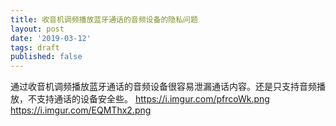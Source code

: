 ```yaml
---
title: 收音机调频播放蓝牙通话的音频设备的隐私问题
layout: post
date: '2019-03-12'
tags: draft
published: false
---
```


通过收音机调频播放蓝牙通话的音频设备很容易泄漏通话内容。还是只支持音频播放，不支持通话的设备安全些。
https://i.imgur.com/pfrcoWk.png
https://i.imgur.com/EQMThx2.png
